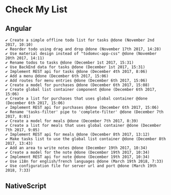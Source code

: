 # Check My List

## Angular

    ✔ Create a simple offline todo list for tasks @done (November 2nd 2017, 10:10)
    ✔ Reorder todo using drag and drop @done (November 17th 2017, 14:28)
    ✔ Use material design instead of "todomvc-app-css" @done (November 20th 2017, 14:11)
    ✔ Rename todos to tasks @done (December 1st 2017, 15:31)
    ✔ Use BackEnd data for tasks @done (December 1st 2017, 15:31)
    ✔ Implement REST api for tasks @done (December 4th 2017, 8:06)
    ✔ Add a menu @done (December 6th 2017, 15:06)
    ✔ Add routes for menu entries @done (December 6th 2017, 15:06)
    ✔ Create a model for purchases @done (December 6th 2017, 15:08)
    ✔ Create global list container component @done (December 6th 2017, 15:06)
    ✔ Create a list for purchases that uses global container @done (December 6th 2017, 15:06)
    ✔ Implement REST api for purchases @done (December 6th 2017, 15:06)
    ✔ Rename 'tasks-filter' pipe to 'complete-filter' @done (December 7th 2017, 8:01)
    ✔ Create a model for meals @done (December 7th 2017, 8:39)
    ✔ Create a list for meals that uses global container @done (December 7th 2017, 9:05)
    ✔ Implement REST api for meals @done (December 8th 2017, 13:12)
    ✔ Make tasks list to use the global list container @done (December 8th 2017, 13:43)
    ✔ Add an area to write notes @done (December 19th 2017, 10:34)
	✔ Create a model for the note @done (December 19th 2017, 10:34)
    ✔ Implement REST api for note @done (December 19th 2017, 10:34)
    ✔ Use i18n for english/french languages @done (March 19th 2018, 7:33)
	✔ Use configuration file for server url and port @done (March 19th 2018, 7:33)
    

## NativeScript

